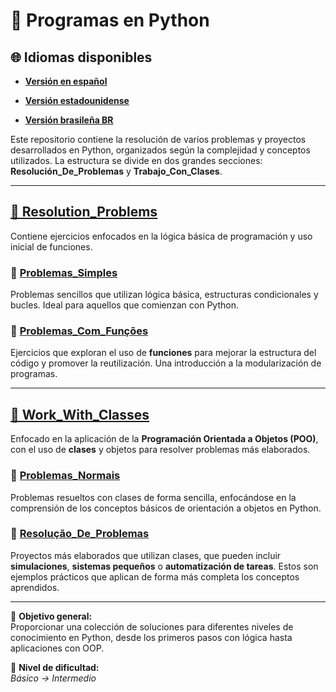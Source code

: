 # 🐍 Programas en Python

## 🌐 Idiomas disponibles

- **[Versión en español](https://github.com/Karlos-Eduardo-Mrqs/Operational_Works/blob/main/readmes/programming%20in%20python/main_readme/README-ES.md)**

- **[Versión estadounidense](https://github.com/Karlos-Eduardo-Mrqs/Operational_Works/blob/main/Programming%20In%20Python/README.md)**

- **[Versión brasileña BR](https://github.com/Karlos-Eduardo-Mrqs/Operational_Works/blob/main/readmes/programming%20in%20python/main_readme/README-BR.md)**

Este repositorio contiene la resolución de varios problemas y proyectos desarrollados en Python, organizados según la complejidad y conceptos utilizados. La estructura se divide en dos grandes secciones: **Resolución_De_Problemas** y **Trabajo_Con_Clases**.

---

## [📁 Resolution_Problems](https://github.com/Karlos-Eduardo-Mrqs/Operational_Works/tree/main/Programming%20In%20Python/resolution_problems)

Contiene ejercicios enfocados en la lógica básica de programación y uso inicial de funciones.

### 📂 [Problemas_Simples](https://github.com/Karlos-Eduardo-Mrqs/Operational_Works/tree/main/Programming%20In%20Python/resolution_problems/simple_problems)

Problemas sencillos que utilizan lógica básica, estructuras condicionales y bucles. Ideal para aquellos que comienzan con Python.

### 📂 [Problemas_Com_Funções](https://github.com/Karlos-Eduardo-Mrqs/Operational_Works/tree/main/Programming%20In%20Python/resolution_problems/functions_problems)

Ejercicios que exploran el uso de **funciones** para mejorar la estructura del código y promover la reutilización. Una introducción a la modularización de programas.

---

## [📁 Work_With_Classes](https://github.com/Karlos-Eduardo-Mrqs/Operational_Works/tree/main/Programming%20In%20Python/works_with_classes)

Enfocado en la aplicación de la **Programación Orientada a Objetos (POO)**, con el uso de **clases** y objetos para resolver problemas más elaborados.

### 📂 [Problemas_Normais](https://github.com/Karlos-Eduardo-Mrqs/Operational_Works/tree/main/Programming%20In%20Python/works_with_classes/normal_problems)

Problemas resueltos con clases de forma sencilla, enfocándose en la comprensión de los conceptos básicos de orientación a objetos en Python.

### 📂 [Resolução_De_Problemas](https://github.com/Karlos-Eduardo-Mrqs/Operational_Works/tree/main/Programming%20In%20Python/works_with_classes/Projects_Resolutions)

Proyectos más elaborados que utilizan clases, que pueden incluir **simulaciones**, **sistemas pequeños** o **automatización de tareas**. Estos son ejemplos prácticos que aplican de forma más completa los conceptos aprendidos.

---

📌 **Objetivo general:**  
Proporcionar una colección de soluciones para diferentes niveles de conocimiento en Python, desde los primeros pasos con lógica hasta aplicaciones con OOP.

🧠 **Nivel de dificultad:**  
*Básico → Intermedio*